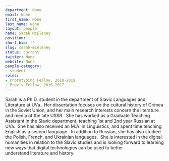 ```yaml
---
department: None
email: None
first_name: None
last_name: None
layout: people
name: Sarah McEleney
position:
short_bio: ''
slug: sarah-mceleney
status: current
twitter: None
website: None
people-category:
- student
roles:
- Prototyping Fellow, 2018-2019
- Praxis Fellow, 2016-2017
---
```


Sarah is a Ph.D. student in the department of Slavic Languages and Literature at UVa.  Her dissertation focuses on the cultural history of Crimea in the Soviet Union, and her main research interests concern the literature and media of the late USSR.  She has worked as a Graduate Teaching Assistant in the Slavic department, teaching 1st and 2nd year Russian at UVa.  She has also received an M.A. in Linguistics, and spent time teaching English as a second language.  In addition to Russian, she has also studied the Polish, French, and Ukrainian languages.  She is interested in the digital humanities in relation to the Slavic studies and is looking forward to learning new ways that digital technologies can be used to better understand literature and history.

